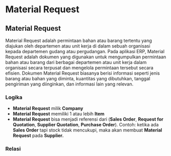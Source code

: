 # Material Request

## Material Request

Material Request adalah permintaan bahan atau barang tertentu yang diajukan oleh departemen atau unit kerja di dalam sebuah organisasi kepada departemen gudang atau pergudangan. Pada aplikasi ERP, Material Request adalah dokumen yang digunakan untuk mengumpulkan permintaan bahan atau barang dari berbagai departemen atau unit kerja dalam organisasi secara terpusat dan mengelola permintaan tersebut secara efisien. Dokumen Material Request biasanya berisi informasi seperti jenis barang atau bahan yang diminta, kuantitas yang dibutuhkan, tanggal pengiriman yang diinginkan, dan informasi lain yang relevan.

### Logika

* **Material Request** milik **Company**
* **Material Request** memiliki 1 atau lebih **Item**
* **Material Request** bisa menjadi referensi dari (**Sales Order**, **Request for Quotation**, **Supplier Quotation**, **Purchase Order**). Contoh: ketika ada **Sales Order** tapi stock tidak mencukupi, maka akan membuat **Material Request** pada **Supplier.**

### Relasi

